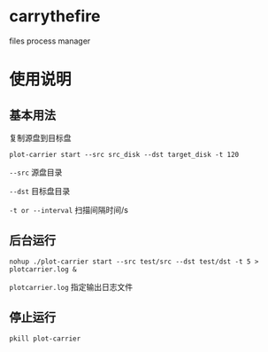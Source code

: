 # carrythefire
files process manager

# 使用说明

## 基本用法

复制源盘到目标盘

```
plot-carrier start --src src_disk --dst target_disk -t 120
```

`--src` 源盘目录

`--dst` 目标盘目录

`-t or --interval` 扫描间隔时间/s

## 后台运行

```
nohup ./plot-carrier start --src test/src --dst test/dst -t 5 > plotcarrier.log &
```

`plotcarrier.log` 指定输出日志文件


## 停止运行

```
pkill plot-carrier
```
